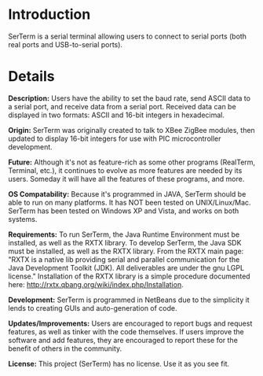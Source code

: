 # Introduction #

SerTerm is a serial terminal allowing users to connect to serial ports (both real ports and USB-to-serial ports).


# Details #

**Description:**
Users have the ability to set the baud rate, send ASCII data to a serial port, and receive data from a serial port. Received data can be displayed in two formats: ASCII and 16-bit integers in hexadecimal.

**Origin:**
SerTerm was originally created to talk to XBee ZigBee modules, then updated to display 16-bit integers for use with PIC microcontroller development.

**Future:**
Although it's not as feature-rich as some other programs (RealTerm, Terminal, etc.), it continues to evolve as more features are needed by its users. Someday it will have all the features of these programs, and more.

**OS Compatability:**
Because it's programmed in JAVA, SerTerm should be able to run on many platforms. It has NOT been tested on UNIX/Linux/Mac. SerTerm has been tested on Windows XP and Vista, and works on both systems.

**Requirements:**
To run SerTerm, the Java Runtime Environment must be installed, as well as the RXTX library.
To develop SerTerm, the Java SDK must be installed, as well as the RXTX library.
From the RXTX main page:
"RXTX is a native lib providing serial and parallel communication for the Java Development Toolkit (JDK). All deliverables are under the gnu LGPL license."
Installation of the RXTX library is a simple procedure documented here: http://rxtx.qbang.org/wiki/index.php/Installation.


**Development:**
SerTerm is programmed in NetBeans due to the simplicity it lends to creating GUIs and auto-generation of code.

**Updates/Improvements:**
Users are encouraged to report bugs and request features, as well as tinker with the code themselves. If users improve the software and add features, they are encouraged to report these for the benefit of others in the community.

**License:**
This project (SerTerm) has no license. Use it as you see fit.